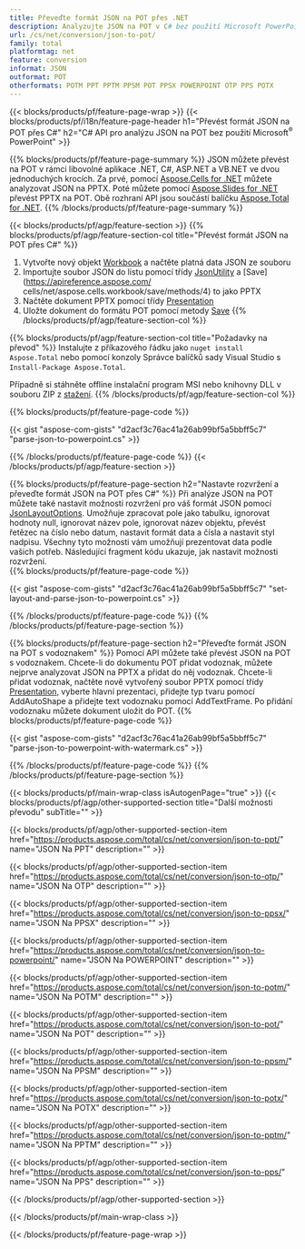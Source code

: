 ```yaml
---
title: Převeďte formát JSON na POT přes .NET
description: Analyzujte JSON na POT v C# bez použití Microsoft PowerPoint
url: /cs/net/conversion/json-to-pot/
family: total
platformtag: net
feature: conversion
informat: JSON
outformat: POT
otherformats: POTM PPT PPTM PPSM POT PPSX POWERPOINT OTP PPS POTX
---
```

{{< blocks/products/pf/feature-page-wrap >}}
{{< blocks/products/pf/i18n/feature-page-header h1="Převést formát JSON na POT přes C#" h2="C# API pro analýzu JSON na POT bez použití Microsoft<sup>&reg;</sup> PowerPoint" >}}

{{% blocks/products/pf/feature-page-summary %}}
JSON můžete převést na POT v rámci libovolné aplikace .NET, C#, ASP.NET a VB.NET ve dvou jednoduchých krocích. Za prvé, pomocí [Aspose.Cells for .NET](https://products.aspose.com/cells/net/) můžete analyzovat JSON na PPTX. Poté můžete pomocí [Aspose.Slides for .NET](https://products.aspose.com/slides/net/) převést PPTX na POT. Obě rozhraní API jsou součástí balíčku [Aspose.Total for .NET](https://products.aspose.com/total/net/).
{{% /blocks/products/pf/feature-page-summary  %}}

{{< blocks/products/pf/agp/feature-section >}}
{{% blocks/products/pf/agp/feature-section-col title="Převést formát JSON na POT přes C#" %}}
1. Vytvořte nový objekt [Workbook](https://apireference.aspose.com/cells/net/aspose.cells/workbook) a načtěte platná data JSON ze souboru
2. Importujte soubor JSON do listu pomocí třídy [JsonUtility](https://apireference.aspose.com/cells/net/aspose.cells.utility/jsonutility) a [Save](https://apireference.aspose.com/ cells/net/aspose.cells.workbook/save/methods/4) to jako PPTX
3. Načtěte dokument PPTX pomocí třídy [Presentation](https://apireference.aspose.com/slides/net/aspose.slides/presentation)
4. Uložte dokument do formátu POT pomocí metody [Save](https://apireference.aspose.com/slides/net/aspose.slides.presentation/save/methods/5)
{{% /blocks/products/pf/agp/feature-section-col %}}

{{% blocks/products/pf/agp/feature-section-col title="Požadavky na převod" %}}
Instalujte z příkazového řádku jako ```nuget install Aspose.Total``` nebo pomocí konzoly Správce balíčků sady Visual Studio s ```Install-Package Aspose.Total```.

Případně si stáhněte offline instalační program MSI nebo knihovny DLL v souboru ZIP z [stažení](https://downloads.aspose.com/total/net).
{{% /blocks/products/pf/agp/feature-section-col %}}

{{% blocks/products/pf/feature-page-code %}}

{{< gist "aspose-com-gists" "d2acf3c76ac41a26ab99bf5a5bbff5c7" "parse-json-to-powerpoint.cs" >}}


{{% /blocks/products/pf/feature-page-code %}}
{{< /blocks/products/pf/agp/feature-section >}}

{{% blocks/products/pf/feature-page-section  h2="Nastavte rozvržení a převeďte formát JSON na POT přes C#" %}}
Při analýze JSON na POT můžete také nastavit možnosti rozvržení pro váš formát JSON pomocí [JsonLayoutOptions](https://apireference.aspose.com/cells/net/aspose.cells.utility/jsonlayoutoptions). Umožňuje zpracovat pole jako tabulku, ignorovat hodnoty null, ignorovat název pole, ignorovat název objektu, převést řetězec na číslo nebo datum, nastavit formát data a čísla a nastavit styl nadpisu. Všechny tyto možnosti vám umožňují prezentovat data podle vašich potřeb. Následující fragment kódu ukazuje, jak nastavit možnosti rozvržení.  
{{% blocks/products/pf/feature-page-code %}}

{{< gist "aspose-com-gists" "d2acf3c76ac41a26ab99bf5a5bbff5c7" "set-layout-and-parse-json-to-powerpoint.cs" >}}

{{% /blocks/products/pf/feature-page-code  %}}
{{% /blocks/products/pf/feature-page-section %}}

{{% blocks/products/pf/feature-page-section  h2="Převeďte formát JSON na POT s vodoznakem" %}}
Pomocí API můžete také převést JSON na POT s vodoznakem. Chcete-li do dokumentu POT přidat vodoznak, můžete nejprve analyzovat JSON na PPTX a přidat do něj vodoznak. Chcete-li přidat vodoznak, načtěte nově vytvořený soubor PPTX pomocí třídy [Presentation](https://apireference.aspose.com/slides/net/aspose.slides/presentation), vyberte hlavní prezentaci, přidejte typ tvaru pomocí AddAutoShape a přidejte text vodoznaku pomocí AddTextFrame. Po přidání vodoznaku můžete dokument uložit do POT. 
{{% blocks/products/pf/feature-page-code %}}

{{< gist "aspose-com-gists" "d2acf3c76ac41a26ab99bf5a5bbff5c7" "parse-json-to-powerpoint-with-watermark.cs" >}}

{{% /blocks/products/pf/feature-page-code  %}}
{{% /blocks/products/pf/feature-page-section %}}

{{< blocks/products/pf/main-wrap-class isAutogenPage="true" >}}
{{< blocks/products/pf/agp/other-supported-section title="Další možnosti převodu" subTitle="" >}}

{{< blocks/products/pf/agp/other-supported-section-item href="https://products.aspose.com/total/cs/net/conversion/json-to-ppt/" name="JSON Na PPT" description="" >}}

{{< blocks/products/pf/agp/other-supported-section-item href="https://products.aspose.com/total/cs/net/conversion/json-to-otp/" name="JSON Na OTP" description="" >}}

{{< blocks/products/pf/agp/other-supported-section-item href="https://products.aspose.com/total/cs/net/conversion/json-to-ppsx/" name="JSON Na PPSX" description="" >}}

{{< blocks/products/pf/agp/other-supported-section-item href="https://products.aspose.com/total/cs/net/conversion/json-to-powerpoint/" name="JSON Na POWERPOINT" description="" >}}

{{< blocks/products/pf/agp/other-supported-section-item href="https://products.aspose.com/total/cs/net/conversion/json-to-potm/" name="JSON Na POTM" description="" >}}

{{< blocks/products/pf/agp/other-supported-section-item href="https://products.aspose.com/total/cs/net/conversion/json-to-pot/" name="JSON Na POT" description="" >}}

{{< blocks/products/pf/agp/other-supported-section-item href="https://products.aspose.com/total/cs/net/conversion/json-to-ppsm/" name="JSON Na PPSM" description="" >}}

{{< blocks/products/pf/agp/other-supported-section-item href="https://products.aspose.com/total/cs/net/conversion/json-to-potx/" name="JSON Na POTX" description="" >}}

{{< blocks/products/pf/agp/other-supported-section-item href="https://products.aspose.com/total/cs/net/conversion/json-to-pptm/" name="JSON Na PPTM" description="" >}}

{{< blocks/products/pf/agp/other-supported-section-item href="https://products.aspose.com/total/cs/net/conversion/json-to-pps/" name="JSON Na PPS" description="" >}}



{{< /blocks/products/pf/agp/other-supported-section >}}

{{< /blocks/products/pf/main-wrap-class >}}

{{< /blocks/products/pf/feature-page-wrap >}}